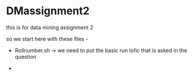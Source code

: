 # DMassignment2
this is for data mining assignment 2


so we start here with these files -

- Rollnumber.sh -> we need to put the basic run lofic that is asked in the question

- 
